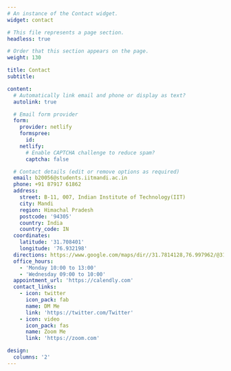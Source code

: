 ```yaml
---
# An instance of the Contact widget.
widget: contact

# This file represents a page section.
headless: true

# Order that this section appears on the page.
weight: 130

title: Contact
subtitle:

content:
  # Automatically link email and phone or display as text?
  autolink: true

  # Email form provider
  form:
    provider: netlify
    formspree:
      id:
    netlify:
      # Enable CAPTCHA challenge to reduce spam?
      captcha: false

  # Contact details (edit or remove options as required)
  email: b20056@students.iitmandi.ac.in
  phone: +91 87917 61862
  address:
    street: B-11, 007, Indian Institute of Technology(IIT)
    city: Mandi
    region: Himachal Pradesh
    postcode: '94305'
    country: India
    country_code: IN
  coordinates:
    latitude: '31.708401'
    longitude: '76.932198'
  directions: https://www.google.com/maps/dir//31.7814128,76.997962/@31.781408,76.9629425,13z/data=!4m5!4m4!1m0!1m1!4e1!3e0
  office_hours:
    - 'Monday 10:00 to 13:00'
    - 'Wednesday 09:00 to 10:00'
  appointment_url: 'https://calendly.com'
  contact_links:
    - icon: twitter
      icon_pack: fab
      name: DM Me
      link: 'https://twitter.com/Twitter'
    - icon: video
      icon_pack: fas
      name: Zoom Me
      link: 'https://zoom.com'

design:
  columns: '2'
---
```

